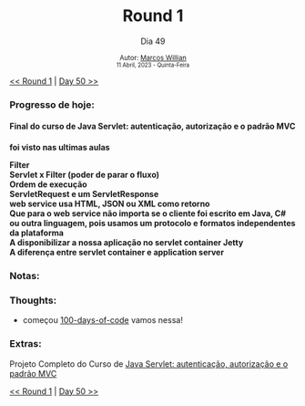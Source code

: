 <div align="center">
  <h1>Round 1</h1>
  <p>Dia 49</p>

  <sub>
    Autor: <a href="https://github.com/marcosmwx" target="_blank">Marcos Willian</a>
    <br>
    <small>11 Abril, 2023 -  Quinta-Feira</small>
  </sub>
</div>

[<< Round 1](./README.MD) | [Day 50 >>](dia050.md)

### Progresso de hoje:

<h4>Final do curso de Java Servlet: autenticação, autorização e o padrão MVC<h4>
<p> foi visto nas ultimas aulas <p>
Filter<br>
Servlet x Filter (poder de parar o fluxo)<br>
Ordem de execução<br>
ServletRequest e um ServletResponse<br>
web service usa HTML, JSON ou XML como retorno<br>
Que para o web service não importa se o cliente foi escrito em Java, C# ou outra linguagem, pois usamos um protocolo e formatos independentes da plataforma<br>
A disponibilizar a nossa aplicação no servlet container Jetty<br>
A diferença entre servlet container e application server<br>

### Notas:

### Thoughts:

- começou [100-days-of-code](https://github.com/marcosmwx/100DaysOfCode) vamos nessa!

### Extras:

Projeto Completo do Curso de [Java Servlet: autenticação, autorização e o padrão MVC](https://github.com/marcosmwx/web-Java-servlet)

[<< Round 1](./README.MD) | [Day 50 >>](dia050.md)
